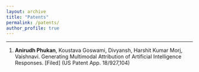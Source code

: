 ```yaml
---
layout: archive
title: "Patents"
permalink: /patents/
author_profile: true
---
```


---

1. **Anirudh Phukan**, Koustava Goswami, Divyansh, Harshit Kumar Morj, Vaishnavi. Generating Multimodal Attribution of Artificial Intelligence Responses. [Filed] (US Patent App. 18/927,104)
